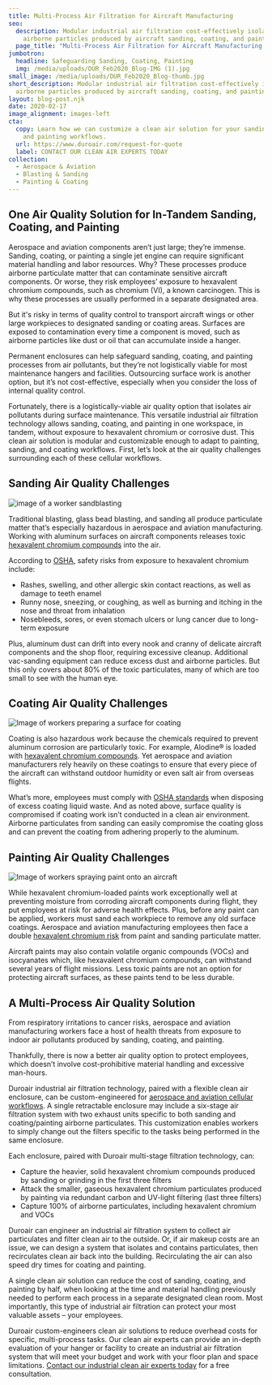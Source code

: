 ```yaml
---
title: Multi-Process Air Filtration for Aircraft Manufacturing
seo:
  description: Modular industrial air filtration cost-effectively isolates
    airborne particles produced by aircraft sanding, coating, and painting.
  page_title: "Multi-Process Air Filtration for Aircraft Manufacturing "
jumbotron:
  headline: Safeguarding Sanding, Coating, Painting
  img: /media/uploads/DUR_Feb2020_Blog-IMG (1).jpg
small_image: /media/uploads/DUR_Feb2020_Blog-thumb.jpg
short_description: Modular industrial air filtration cost-effectively isolates
  airborne particles produced by aircraft sanding, coating, and painting.
layout: blog-post.njk
date: 2020-02-17
image_alignment: images-left
cta:
  copy: Learn how we can customize a clean air solution for your sanding, coating,
    and painting workflows.
  url: https://www.duroair.com/request-for-quote
  label: CONTACT OUR CLEAN AIR EXPERTS TODAY
collection:
  - Aerospace & Aviation
  - Blasting & Sanding
  - Painting & Coating
---
```

## One Air Quality Solution for In-Tandem Sanding, Coating, and Painting

Aerospace and aviation components aren’t just large; they’re immense. Sanding, coating, or painting a single jet engine can require significant material handling and labor resources. Why? These processes produce airborne particulate matter that can contaminate sensitive aircraft components. Or worse, they risk employees’ exposure to hexavalent chromium compounds, such as chromium (VI), a known carcinogen. This is why these processes are usually performed in a separate designated area.

But it's risky in terms of quality control to transport aircraft wings or other large workpieces to designated sanding or coating areas. Surfaces are exposed to contamination every time a component is moved, such as airborne particles like dust or oil that can accumulate inside a hanger.  

Permanent enclosures can help safeguard sanding, coating, and painting processes from air pollutants, but they’re not logistically viable for most maintenance hangers and facilities. Outsourcing surface work is another option, but it’s not cost-effective, especially when you consider the loss of internal quality control.

Fortunately, there is a logistically-viable air quality option that isolates air pollutants during surface maintenance. This versatile industrial air filtration technology allows sanding, coating, and painting in one workspace, in tandem, without exposure to hexavalent chromium or corrosive dust. This clean air solution is modular and customizable enough to adapt to painting, sanding, and coating workflows. First, let’s look at the air quality challenges surrounding each of these cellular workflows.

## Sanding Air Quality Challenges

![image of a worker sandblasting](/media/uploads/sandblasting.png)

Traditional blasting, glass bead blasting, and sanding all produce particulate matter that’s especially hazardous in aerospace and aviation manufacturing. Working with aluminum surfaces on aircraft components releases toxic [hexavalent chromium compounds](/blog/mitigate-the-manufacturing-risks-from-hexavalent-chromium-exposure) into the air.

According to [OSHA](https://www.osha.gov/OshDoc/data_General_Facts/hexavalent_chromium.pdf), safety risks from exposure to hexavalent chromium include:

* Rashes, swelling, and other allergic skin contact reactions, as well as damage to teeth enamel
* Runny nose, sneezing, or coughing, as well as burning and itching in the nose and throat from inhalation
* Nosebleeds, sores, or even stomach ulcers or lung cancer due to long-term exposure

Plus, aluminum dust can drift into every nook and cranny of delicate aircraft components and the shop floor, requiring excessive cleanup. Additional vac-sanding equipment can reduce excess dust and airborne particles. But this only covers about 80% of the toxic particulates, many of which are too small to see with the human eye.

## Coating Air Quality Challenges

![Image of workers preparing a surface for coating](/media/uploads/coating.jpg)

Coating is also hazardous work because the chemicals required to prevent aluminum corrosion are particularly toxic. For example, Alodine® is loaded with [hexavalent chromium compounds](/resources/whitepapers/hexavalent-chromium-aerospace). Yet aerospace and aviation manufacturers rely heavily on these coatings to ensure that every piece of the aircraft can withstand outdoor humidity or even salt air from overseas flights.

What’s more, employees must comply with [OSHA standards](https://www.osha.gov/laws-regs/regulations/standardnumber/1910/1910.124) when disposing of excess coating liquid waste. And as noted above, surface quality is compromised if coating work isn’t conducted in a clean air environment. Airborne particulates from sanding can easily compromise the coating gloss and can prevent the coating from adhering properly to the aluminum.

## Painting Air Quality Challenges

![Image of workers spraying paint onto an aircraft](/media/uploads/painting.jpg)

While hexavalent chromium-loaded paints work exceptionally well at preventing moisture from corroding aircraft components during flight, they put employees at risk for adverse health effects. Plus, before any paint can be applied, workers must sand each workpiece to remove any old surface coatings. Aerospace and aviation manufacturing employees then face a double [hexavalent chromium risk](/resources/whitepapers/hexavalent-chromium-aerospace) from paint and sanding particulate matter.

Aircraft paints may also contain volatile organic compounds (VOCs) and isocyanates which, like hexavalent chromium compounds, can withstand several years of flight missions. Less toxic paints are not an option for protecting aircraft surfaces, as these paints tend to be less durable.

## A Multi-Process Air Quality Solution

From respiratory irritations to cancer risks, aerospace and aviation manufacturing workers face a host of health threats from exposure to indoor air pollutants produced by sanding, coating, and painting.

Thankfully, there is now a better air quality option to protect employees, which doesn’t involve cost-prohibitive material handling and excessive man-hours.

Duroair industrial air filtration technology, paired with a flexible clean air enclosure, can be custom-engineered for [aerospace and aviation cellular workflows](/industries/aerospace-aviation). A single retractable enclosure may include a six-stage air filtration system with two exhaust units specific to both sanding and coating/painting airborne particulates. This customization enables workers to simply change out the filters specific to the tasks being performed in the same enclosure.

Each enclosure, paired with Duroair multi-stage filtration technology, can:

* Capture the heavier, solid hexavalent chromium compounds produced by sanding or grinding in the first three filters
* Attack the smaller, gaseous hexavalent chromium particulates produced by painting via redundant carbon and UV-light filtering (last three filters)
* Capture 100% of airborne particulates, including hexavalent chromium and VOCs

Duroair can engineer an industrial air filtration system to collect air particulates and filter clean air to the outside. Or, if air makeup costs are an issue, we can design a system that isolates and contains particulates, then recirculates clean air back into the building. Recirculating the air can also speed dry times for coating and painting.

A single clean air solution can reduce the cost of sanding, coating, and painting by half, when looking at the time and material handling previously needed to perform each process in a separate designated clean room. Most importantly, this type of industrial air filtration can protect your most valuable assets – your employees.

Duroair custom-engineers clean air solutions to reduce overhead costs for specific, multi-process tasks. Our clean air experts can provide an in-depth evaluation of your hanger or facility to create an industrial air filtration system that will meet your budget and work with your floor plan and space limitations. [Contact our industrial clean air experts today](/request-for-quote/) for a free consultation.